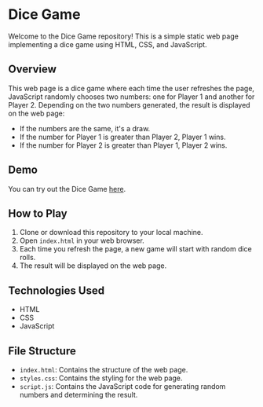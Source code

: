 # Dice Game

Welcome to the Dice Game repository! This is a simple static web page implementing a dice game using HTML, CSS, and JavaScript.

## Overview

This web page is a dice game where each time the user refreshes the page, JavaScript randomly chooses two numbers: one for Player 1 and another for Player 2. Depending on the two numbers generated, the result is displayed on the web page:

- If the numbers are the same, it's a draw.
- If the number for Player 1 is greater than Player 2, Player 1 wins.
- If the number for Player 2 is greater than Player 1, Player 2 wins.

## Demo

You can try out the Dice Game [here](https://vasanth165.github.io/Dice-game/).

## How to Play

1. Clone or download this repository to your local machine.
2. Open `index.html` in your web browser.
3. Each time you refresh the page, a new game will start with random dice rolls.
4. The result will be displayed on the web page.

## Technologies Used

- HTML
- CSS
- JavaScript

## File Structure

- `index.html`: Contains the structure of the web page.
- `styles.css`: Contains the styling for the web page.
- `script.js`: Contains the JavaScript code for generating random numbers and determining the result.
